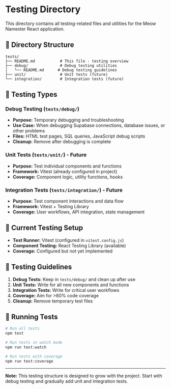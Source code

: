 # Testing Directory

This directory contains all testing-related files and utilities for the Meow Namester React application.

## **📁 Directory Structure**

```
tests/
├── README.md           # This file - testing overview
├── debug/              # Debug testing utilities
│   └── README.md      # Debug testing guidelines
├── unit/               # Unit tests (future)
└── integration/        # Integration tests (future)
```

## **🧪 Testing Types**

### **Debug Testing** (`tests/debug/`)
- **Purpose:** Temporary debugging and troubleshooting
- **Use Case:** When debugging Supabase connections, database issues, or other problems
- **Files:** HTML test pages, SQL queries, JavaScript debug scripts
- **Cleanup:** Remove after debugging is complete

### **Unit Tests** (`tests/unit/`) - Future
- **Purpose:** Test individual components and functions
- **Framework:** Vitest (already configured in project)
- **Coverage:** Component logic, utility functions, hooks

### **Integration Tests** (`tests/integration/`) - Future
- **Purpose:** Test component interactions and data flow
- **Framework:** Vitest + Testing Library
- **Coverage:** User workflows, API integration, state management

## **🔧 Current Testing Setup**

- **Test Runner:** Vitest (configured in `vitest.config.js`)
- **Component Testing:** React Testing Library (available)
- **Coverage:** Configured but not yet implemented

## **📝 Testing Guidelines**

1. **Debug Tests:** Keep in `tests/debug/` and clean up after use
2. **Unit Tests:** Write for all new components and functions
3. **Integration Tests:** Write for critical user workflows
4. **Coverage:** Aim for >80% code coverage
5. **Cleanup:** Remove temporary test files

## **🚀 Running Tests**

```bash
# Run all tests
npm test

# Run tests in watch mode
npm run test:watch

# Run tests with coverage
npm run test:coverage
```

---

**Note:** This testing structure is designed to grow with the project. 
Start with debug testing and gradually add unit and integration tests.
